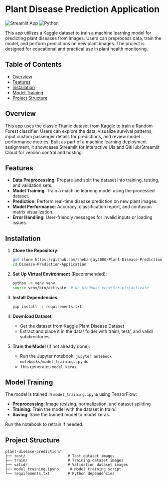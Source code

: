 # Plant Disease Prediction Application

![Streamlit App](https://img.shields.io/badge/Streamlit-FF4B4B?style=for-the-badge&logo=Streamlit&logoColor=white)
![Python](https://img.shields.io/badge/Python-3.8%2B-blue?style=for-the-badge&logo=python)



This app utilizes a Kaggle dataset to train a machine learning model for predicting plant diseases from images. Users can preprocess data, train the model, and perform predictions on new plant images. The project is designed for educational and practical use in plant health monitoring.



## Table of Contents

- [Overview](#overview)
- [Features](#features)
- [Installation](#installation)
- [Model Training](#model-training)
- [Project Structure](#project-structure)


## Overview

This app uses the classic Titanic dataset from Kaggle to train a Random Forest classifier. Users can explore the data, visualize survival patterns, input custom passenger details for predictions, and review model performance metrics. Built as part of a machine learning deployment assignment, it showcases Streamlit for interactive UIs and GitHub/Streamlit Cloud for version control and hosting.

## Features

- **Data Preprocessing**: Prepare and split the dataset into training, testing, and validation sets.
- **Model Training**:  Train a machine learning model using the processed dataset.
- **Prediction**: Perform real-time disease prediction on new plant images.
- **Model Performance**: Accuracy, classification report, and confusion matrix visualization.
- **Error Handling**: User-friendly messages for invalid inputs or loading issues.



## Installation

1. **Clone the Repository**:
   ```bash
   git clone https://github.com/shehanjay2000/Plant-Disease-Prediction-Application.git
   cd Disease-Prediction-Application
   ```

2. **Set Up Virtual Environment** (Recommended):
   ```bash
   python -m venv venv
   source venv/bin/activate  # On Windows: venv\Scripts\activate
   ```

3. **Install Dependencies**:
   ```bash
   pip install -r requirements.txt
   ```

4. **Download Dataset**:
   - Get the dataset from Kaggle Plant Disease Dataset
   - Extract and place it in the data/ folder with train/, test/, and valid/ subdirectories.

5. **Train the Model** (If not already done):
   - Run the Jupyter notebook: `jupyter notebook notebooks/model_training.ipynb`.
   - This generates `model.keras`.



## Model Training

The model is trained in `model_training.ipynb` using TensorFlow:

- **Preprocessing**: Image resizing, normalization, and dataset splitting
- **Training**: Train the model with the dataset in train/.
- **Saving**: Save the trained model to model.keras.

Run the notebook to retrain if needed.



## Project Structure

```
plant-disease-prediction/
├── test/                   # Test dataset images
├── train/                  # Training dataset images
├── valid/                  # Validation dataset images
├── model_training.ipynb     # Model training script
└── requirements.txt        # Python dependencies
```

